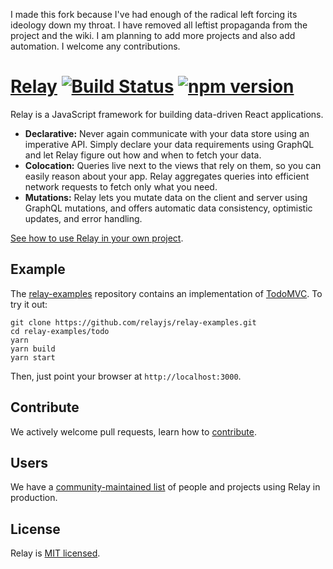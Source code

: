 I made this fork because I've had enough of the radical left forcing its ideology down my throat.
I have removed all leftist propaganda from the project and the wiki.  I am planning to add more projects and
also add automation. I welcome any contributions.

# [Relay](https://relay.dev) [![Build Status](https://travis-ci.org/facebook/relay.svg?branch=master)](https://travis-ci.org/facebook/relay) [![npm version](https://badge.fury.io/js/react-relay.svg)](http://badge.fury.io/js/react-relay)

Relay is a JavaScript framework for building data-driven React applications.

* **Declarative:** Never again communicate with your data store using an imperative API. Simply declare your data requirements using GraphQL and let Relay figure out how and when to fetch your data.
* **Colocation:** Queries live next to the views that rely on them, so you can easily reason about your app. Relay aggregates queries into efficient network requests to fetch only what you need.
* **Mutations:** Relay lets you mutate data on the client and server using GraphQL mutations, and offers automatic data consistency, optimistic updates, and error handling.

[See how to use Relay in your own project](https://relay.dev/docs/en/introduction-to-relay).

## Example

The [relay-examples](https://github.com/relayjs/relay-examples) repository contains an implementation of [TodoMVC](http://todomvc.com/). To try it out:

```
git clone https://github.com/relayjs/relay-examples.git
cd relay-examples/todo
yarn
yarn build
yarn start
```

Then, just point your browser at `http://localhost:3000`.

## Contribute

We actively welcome pull requests, learn how to [contribute](./.github/CONTRIBUTING.md).

## Users

We have a [community-maintained list](https://relay.dev/en/users) of people and projects using Relay in production.

## License

Relay is [MIT licensed](./LICENSE).
